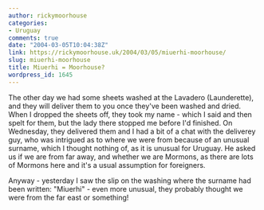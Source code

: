 ```yaml
---
author: rickymoorhouse
categories:
- Uruguay
comments: true
date: "2004-03-05T10:04:38Z"
link: https://rickymoorhouse.uk/2004/03/05/miuerhi-moorhouse/
slug: miuerhi-moorhouse
title: Miuerhi = Moorhouse?
wordpress_id: 1645
---
```


The other day we had some sheets washed at the Lavadero (Launderette), and they will deliver them to you once they've been washed and dried. When I dropped the sheets off, they took my name - which I said and then spelt for them, but the lady there stopped me before I'd finished. On Wednesday, they delivered them and I had a bit of a chat with the deliverey guy, who was intrigued as to where we were from because of an unusual surname, which I thought nothing of, as it is unusual for Uruguay. He asked us if we are from far away, and whether we are Mormons, as there are lots of Mormons here and it's a usual assumption for foreigners.  

  

Anyway - yesterday I saw the slip on the washing where the surname had been written: "Miuerhi" - even more unusual, they probably thought we were from the far east or something!
